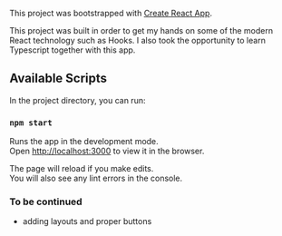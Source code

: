 This project was bootstrapped with [Create React App](https://github.com/facebook/create-react-app).

This project was built in order to get my hands on some of the modern React technology such as Hooks.
I also took the opportunity to learn Typescript together with this app.


## Available Scripts

In the project directory, you can run:

### `npm start`

Runs the app in the development mode.<br>
Open [http://localhost:3000](http://localhost:3000) to view it in the browser.

The page will reload if you make edits.<br>
You will also see any lint errors in the console.

### To be continued

- adding layouts and proper buttons
